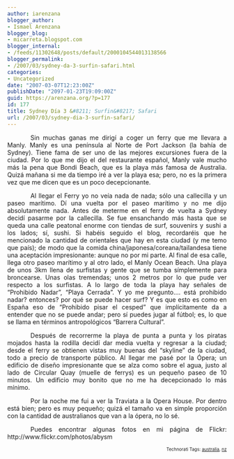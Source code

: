 ```yaml
---
author: iarenzana
blogger_author:
- Ismael Arenzana
blogger_blog:
- micarreta.blogspot.com
blogger_internal:
- /feeds/11302648/posts/default/2000104544013138566
blogger_permalink:
- /2007/03/sydney-da-3-surfin-safari.html
categories:
- Uncategorized
date: "2007-03-07T12:23:00Z"
publishDate: "2097-01-23T19:09:00Z"
guid: https://arenzana.org/?p=177
id: 177
title: Sydney Día 3 &#8211; Surfin&#8217; Safari
url: /2007/03/sydney-dia-3-surfin-safari/
---
```

<p style="text-align:justify;text-indent:40pt;">
  Sin muchas ganas me dirigí a coger un ferry que me llevara a Manly. Manly es una península al Norte de Port Jackson (la bahía de Sydney). Tiene fama de ser uno de las mejores excursiones fuera de la ciudad. Por lo que me dijo el del restaurante español, Manly vale mucho más la pena que Bondi Beach, que es la playa más famosa de Australia. Quizá mañana si me da tiempo iré a ver la playa esa; pero, no es la primera vez que me dicen que es un poco decepcionante.
</p>

<p style="text-align:justify;text-indent:40pt;">
  Al llegar el Ferry yo no veía nada de nada; sólo una callecilla y un paseo marítimo. Dí una vuelta por el paseo marítimo y no me dijo absolutamente nada. Antes de meterme en el ferry de vuelta a Sydney decidí pasarme por la callecilla. Se fue ensanchando más hasta que se queda una calle peatonal enorme con tiendas de surf, souvenirs y sushi a los lados; sí, sushi. Si habéis seguido el blog, recordaréis que he mencionado la cantidad de orientales que hay en esta ciudad (y me temo que país); de modo que la comida china/japonesa/coreana/tailandesa tiene una aceptación impresionante: aunque no por mi parte. Al final de esa calle, llega otro paseo marítimo y al otro lado, el Manly Ocean Beach. Una playa de unos 3km llena de surfistas y gente que se tumba símplemente para broncearse. Unas olas tremendas; unos 2 metros por lo que pude ver respecto a los surfistas. A lo largo de toda la playa hay señales de &#8220;Prohibido Nadar&#8221;, &#8220;Playa Cerrada&#8221;. Y yo me pregunto&#8230;. está prohibido nadar? entonces? por qué se puede hacer surf? Y es que esto es como en España eso de &#8220;Prohibido pisar el cesped&#8221; que implícitamente da a entender que no se puede andar; pero sí puedes jugar al fútbol; es, lo que se llama en términos antropológicos &#8220;Barrera Cultural&#8221;.
</p>

<p style="text-align:justify;text-indent:40pt;">
  Después de recorrerme la playa de punta a punta y los piratas mojados hasta la rodilla decidí dar media vuelta y regresar a la ciudad; desde el ferry se obtienen vistas muy buenas del &#8220;skyline&#8221; de la ciudad, todo a precio de transporte público. Al llegar me pasé por la Ópera; un edificio de diseño impresionante que se alza como sobre el agua, justo al lado de Circular Quay (muelle de ferrys) es un pequeño paseo de 10 minutos. Un edificio muy bonito que no me ha decepcionado lo más mínimo.
</p>

<p style="text-align:justify;text-indent:40pt;">
  Por la noche me fui a ver la Traviata a la Opera House. Por dentro está bien; pero es muy pequeño; quizá el tamaño va en simple proporción con la cantidad de australianos que van a la ópera, no lo sé.
</p>

<p style="text-align:justify;text-indent:40pt;">
  Puedes encontrar algunas fotos en mi página de Flickr: http://www.flickr.com/photos/abysm
</p>

<!-- technorati tags start -->

<p style="text-align:right;font-size:10px;">
  Technorati Tags: <a href="http://www.technorati.com/tag/australia" rel="tag">australia</a>, <a href="http://www.technorati.com/tag/nz" rel="tag">nz</a>
</p>

<!-- technorati tags end -->
